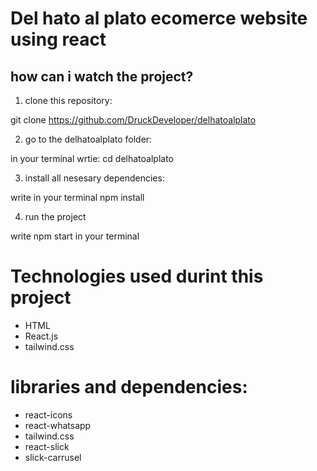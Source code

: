 # Del hato al plato ecomerce website using react 
## how can i watch the project? 

1. clone this repository: 

git clone https://github.com/DruckDeveloper/delhatoalplato 

2. go to the delhatoalplato folder: 

in your terminal wrtie: cd delhatoalplato 

3. install all nesesary dependencies: 

write in your terminal npm install 

4. run the project

write npm start in your terminal 

# Technologies used durint this project 
* HTML 
* React.js 
* tailwind.css
# libraries and dependencies: 
* react-icons
* react-whatsapp
* tailwind.css 
* react-slick
* slick-carrusel 
